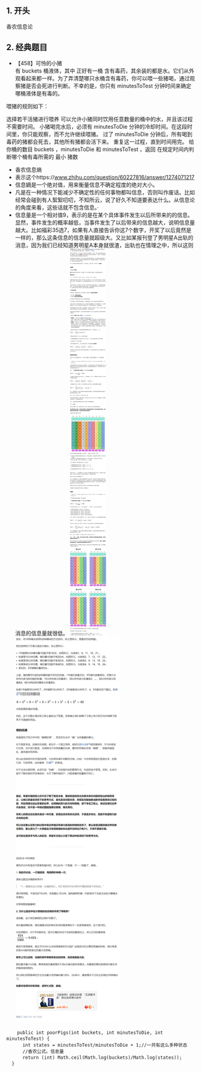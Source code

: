 ## 1. 开头  
香农信息论

## 2. 经典题目  
* 【458】可怜的小猪  
  有 buckets 桶液体，其中 正好有一桶 含有毒药，其余装的都是水。它们从外观看起来都一样。为了弄清楚哪只水桶含有毒药，你可以喂一些猪喝，通过观察猪是否会死进行判断。不幸的是，你只有 minutesToTest 分钟时间来确定哪桶液体是有毒的。

喂猪的规则如下：

选择若干活猪进行喂养
可以允许小猪同时饮用任意数量的桶中的水，并且该过程不需要时间。
小猪喝完水后，必须有 minutesToDie 分钟的冷却时间。在这段时间里，你只能观察，而不允许继续喂猪。
过了 minutesToDie 分钟后，所有喝到毒药的猪都会死去，其他所有猪都会活下来。
重复这一过程，直到时间用完。
给你桶的数目 buckets ，minutesToDie 和 minutesToTest ，返回 在规定时间内判断哪个桶有毒所需的 最小 猪数 
  * 香农信息熵
  * 表示这个https://www.zhihu.com/question/60227816/answer/1274071217
  * 信息嫡是一个绝对值，用来衡量信息不确定程度的绝对大小。
  * 凡是在一种情况下能减少不确定性的任何事物都叫信息，否则叫作废话。比如经常会碰到有人絮絮叨叨，不知所云，说了好久不知道要表达什么。从信息论的角度来看，这些话就不包含信息。·
  * 信息量是一个相对值9，表示的是在某个具体事件发生以后所带来的的信息。显然，事件发生的概率越低，当事件发生了以后带来的信息越大，说明信息量越大。比如福彩35选7，如果有人直接告诉你这7个数字，开奖了以后竟然是一样的，那么这条信息的信息量就超级大。又比如某报刊登了男明星A出轨的消息，因为我们已经知道男明星A本身就很渣，出轨也在情理之中，所以这则消息的信息量就很低。
![](信息熵1.png)  
![](信息熵2.png)
  ```
      public int poorPigs(int buckets, int minutesToDie, int minutesToTest) {
        int states = minutesToTest/minutesToDie + 1;//一共有这么多种状态
        //香农公式。信息量
        return (int) Math.ceil(Math.log(buckets)/Math.log(states));
    }
  ```